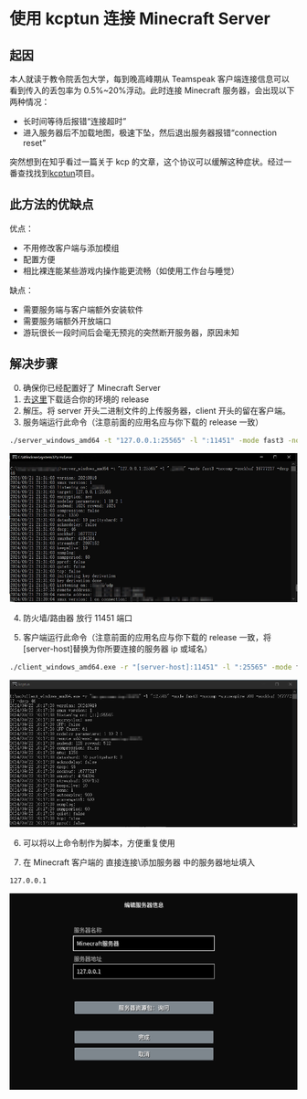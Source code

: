 # 使用 kcptun 连接 Minecraft Server

## 起因

本人就读于教令院丢包大学，每到晚高峰期从 Teamspeak 客户端连接信息可以看到传入的丢包率为 0.5%~20%浮动。此时连接 Minecraft 服务器，会出现以下两种情况：

* 长时间等待后报错“连接超时”
* 进入服务器后不加载地图，极速下坠，然后退出服务器报错“connection reset”

突然想到在知乎看过一篇关于 kcp 的文章，这个协议可以缓解这种症状。经过一番查找找到[kcptun](https://github.com/xtaci/kcptun)项目。

## 此方法的优缺点

优点：

* 不用修改客户端与添加模组
* 配置方便
* 相比裸连能某些游戏内操作能更流畅（如使用工作台与睡觉）

缺点：

* 需要服务端与客户端额外安装软件
* 需要服务端额外开放端口
* 游玩很长一段时间后会毫无预兆的突然断开服务器，原因未知

## 解决步骤

0. 确保你已经配置好了 Minecraft Server
1. 去[这里](https://github.com/xtaci/kcptun/releases/latest)下载适合你的环境的 release
2. 解压。将 server 开头二进制文件的上传服务器，client 开头的留在客户端。
3. 服务端运行此命令（注意前面的应用名应与你下载的 release 一致）

```bash
./server_windows_amd64 -t "127.0.0.1:25565" -l ":11451" -mode fast3 -nocomp -sockbuf 16777217 -dscp 46
```

![](./media/server.png)

4. 防火墙/路由器 放行 11451 端口

5. 客户端运行此命令（注意前面的应用名应与你下载的 release 一致，将[server-host]替换为你所要连接的服务器 ip 或域名）

```bash
./client_windows_amd64.exe -r "[server-host]:11451" -l ":25565" -mode fast3 -nocomp -autoexpire 900 -sockbuf 16777217 -dscp 46
```

![](./media/client.png)

6. 可以将以上命令制作为脚本，方便重复使用

7. 在 Minecraft 客户端的 直接连接\添加服务器 中的服务器地址填入

```bash
127.0.0.1
```

![](./media/Minecraft_client.png)
